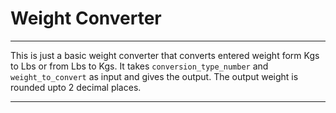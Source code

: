 # Weight Converter
---

This is just a basic weight converter that converts entered weight form Kgs to Lbs or from Lbs to Kgs. It takes `conversion_type_number` and `weight_to_convert` as input and gives the output. The output weight is rounded upto 2 decimal places.

---
